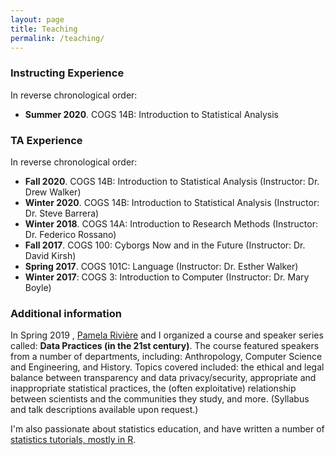 ```yaml
---
layout: page
title: Teaching
permalink: /teaching/
---
```


### Instructing Experience

In reverse chronological order:

- **Summer 2020**. COGS 14B: Introduction to Statistical Analysis 


### TA Experience

In reverse chronological order:

- **Fall 2020**. COGS 14B: Introduction to Statistical Analysis (Instructor: Dr. Drew Walker)  
- **Winter 2020**. COGS 14B: Introduction to Statistical Analysis (Instructor: Dr. Steve Barrera)  
- **Winter 2018**. COGS 14A: Introduction to Research Methods (Instructor: Dr. Federico Rossano)   
- **Fall 2017**. COGS 100: Cyborgs Now and in the Future (Instructor: Dr. David Kirsh)   
- **Spring 2017**. COGS 101C: Language (Instructor: Dr. Esther Walker)  
- **Winter 2017**: COGS 3: Introduction to Computer (Instructor: Dr. Mary Boyle)   


### Additional information

In Spring 2019 , [Pamela Rivière](https://pdrivier.github.io/about/) and I organized a course and speaker series called: **Data Practices (in the 21st century)**. The course featured speakers from a number of departments, including: Anthropology, Computer Science and Engineering, and History. Topics covered included: the ethical and legal balance between transparency and data privacy/security, appropriate and inappropriate statistical practices, the (often exploitative) relationship between scientists and the communities they study, and more. (Syllabus and talk descriptions available upon request.)

I'm also passionate about statistics education, and have written a number of [statistics tutorials, mostly in R](https://seantrott.github.io/stats/).
